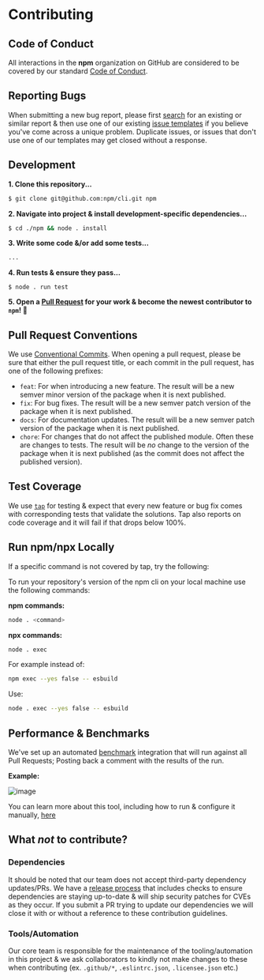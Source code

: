 # Contributing

## Code of Conduct

All interactions in the **npm** organization on GitHub are considered to be covered by our standard [Code of Conduct](https://docs.npmjs.com/policies/conduct).

## Reporting Bugs

When submitting a new bug report, please first [search](https://github.com/npm/cli/issues) for an existing or similar report & then use one of our existing [issue templates](https://github.com/npm/cli/issues/new/choose) if you believe you've come across a unique problem. Duplicate issues, or issues that don't use one of our templates may get closed without a response.

## Development

**1. Clone this repository...**

```bash
$ git clone git@github.com:npm/cli.git npm
```

**2. Navigate into project & install development-specific dependencies...**

```bash
$ cd ./npm && node . install
```

**3. Write some code &/or add some tests...**

```bash
...
```

**4. Run tests & ensure they pass...**
```
$ node . run test
```

**5. Open a [Pull Request](https://github.com/npm/cli/pulls) for your work & become the newest contributor to `npm`! 🎉**

## Pull Request Conventions

We use [Conventional Commits](https://www.conventionalcommits.org/en/v1.0.0/).  When opening a pull request, please be sure that either the pull request title, or each commit in the pull request, has one of the following prefixes:

 - `feat`: For when introducing a new feature.  The result will be a new semver minor version of the package when it is next published.
 - `fix`: For bug fixes. The result will be a new semver patch version of the package when it is next published.
 - `docs`: For documentation updates.  The result will be a new semver patch version of the package when it is next published.
 - `chore`: For changes that do not affect the published module.  Often these are changes to tests.  The result will be *no* change to the version of the package when it is next published (as the commit does not affect the published version).

## Test Coverage

We use [`tap`](https://node-tap.org/) for testing & expect that every new feature or bug fix comes with corresponding tests that validate the solutions. Tap also reports on code coverage and it will fail if that drops below 100%.

## Run npm/npx Locally

If a specific command is not covered by tap, try the following:

To run your repository's version of the npm cli on your local machine use the following commands:

**npm commands:**
```bash
node . <command>
```

**npx commands:**
```bash
node . exec
```

For example instead of:
```bash 
npm exec --yes false -- esbuild
```  
Use:
```bash
node . exec --yes false -- esbuild
```


## Performance & Benchmarks

We've set up an automated [benchmark](https://github.com/npm/benchmarks) integration that will run against all Pull Requests; Posting back a comment with the results of the run.

**Example:**

![image](https://user-images.githubusercontent.com/2818462/72312698-e2e57f80-3656-11ea-9fcf-4a8f6b97b0d1.png)

You can learn more about this tool, including how to run & configure it manually, [here](https://github.com/npm/benchmarks)

## What _not_ to contribute?

### Dependencies

It should be noted that our team does not accept third-party dependency updates/PRs. We have a [release process](https://github.com/npm/cli/wiki/Release-Process) that includes checks to ensure dependencies are staying up-to-date & will ship security patches for CVEs as they occur. If you submit a PR trying to update our dependencies we will close it with or without a reference to these contribution guidelines.

### Tools/Automation

Our core team is responsible for the maintenance of the tooling/automation in this project & we ask collaborators to kindly not make changes to these when contributing (ex. `.github/*`, `.eslintrc.json`, `.licensee.json` etc.)
